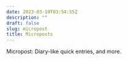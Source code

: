 ```yaml
---
date: 2023-03-19T03:54:55Z
description: ""
draft: false
slug: micropost
title: Microposts
---
```


Micropost: Diary-like quick entries, and more.
